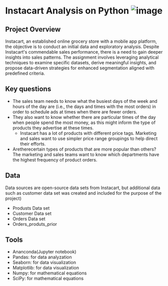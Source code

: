 # Instacart Analysis on Python ![image](https://github.com/Bandana2024/Intacart_Python/assets/157310378/d933e6e3-c413-4a8f-af3d-8f3203b8038a)



## Project Overview
Instacart, an established online grocery store with a mobile app platform, the objective is to conduct an initial data and exploratory analysis. Despite Instacart's commendable sales performance, there is a need to gain deeper insights into sales patterns. The assignment involves leveraging analytical techniques to examine specific datasets, derive meaningful insights, and propose data-driven strategies for enhanced segmentation aligned with predefined criteria.
## Key questions
 - The sales team needs to know what the busiest days of the week and hours of the
 day are (i.e., the days and times with the most orders) in order to schedule ads at
 times when there are fewer orders.
- They also want to know whether there are particular times of the day when people
 spend the most money, as this might inform the type of products they advertise at
 these times.
  - Instacart has a lot of products with different price tags. Marketing and sales want to
 use simpler price range groupings to help direct their efforts.
 - Aretherecertain types of products that are more popular than others? The marketing
 and sales teams want to know which departments have the highest frequency of
 product orders.
 ## Data
Data sources are open-source data sets from Instacart, but additional data such as customer data set was created and included for the purpose of the project)
 - Produsts Data set
 - Customer Data set
 - Orders Data set
 - Orders_produts_prior
## Tools
- Ananconda(Jupyter notebook)
- Pandas: for data analyzation
- Seaborn: for data visualization
- Matplotlib: for data visualization
- Numpy: for mathematical equations
- SciPy: for mathematical equations
  


